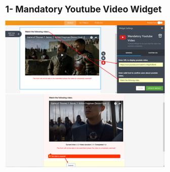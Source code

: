 # 1- Mandatory Youtube Video Widget

![widget_settings](https://github.com/dgempiuc/JotForm/blob/master/Mandatory%20Youtube%20Video%20Widget/screenshoots/1-widget_settings.png)
![form](https://github.com/dgempiuc/JotForm/blob/master/Mandatory%20Youtube%20Video%20Widget/screenshoots/2-form.png)
